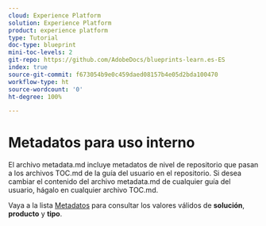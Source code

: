 ```yaml
---
cloud: Experience Platform
solution: Experience Platform
product: experience platform
type: Tutorial
doc-type: blueprint
mini-toc-levels: 2
git-repo: https://github.com/AdobeDocs/blueprints-learn.es-ES
index: true
source-git-commit: f673054b9e0c459daed08157b4e05d2bda100470
workflow-type: ht
source-wordcount: '0'
ht-degree: 100%

---
```



# Metadatos para uso interno

El archivo metadata.md incluye metadatos de nivel de repositorio que pasan a los archivos TOC.md de la guía del usuario en el repositorio. Si desea cambiar el contenido del archivo metadata.md de cualquier guía del usuario, hágalo en cualquier archivo TOC.md.

Vaya a la lista [Metadatos](https://experienceleague.adobe.com/docs/authoring-guide-exl/using/editing/user-guide-setup/metadata.html?lang=es) para consultar los valores válidos de **solución**, **producto** y **tipo**.
